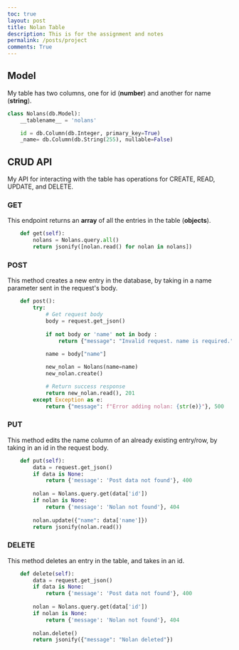 ```yaml
---
toc: true
layout: post
title: Nolan Table
description: This is for the assignment and notes
permalink: /posts/project
comments: True
---
```


## Model

My table has two columns, one for id (**number**) and another for name (**string**).

```python
class Nolans(db.Model):
    __tablename__ = 'nolans'

    id = db.Column(db.Integer, primary_key=True)
    _name= db.Column(db.String(255), nullable=False)
```

## CRUD API

My API for interacting with the table has operations for CREATE, READ, UPDATE, and DELETE.

### GET

This endpoint returns an **array** of all the entries in the table (**objects**).

```python
    def get(self):
        nolans = Nolans.query.all()
        return jsonify([nolan.read() for nolan in nolans])
```

### POST

This method creates a new entry in the database, by taking in a name parameter sent in the request's body.

```python
    def post():
        try:
            # Get request body
            body = request.get_json()
                
            if not body or 'name' not in body :
                return {"message": "Invalid request. name is required."}, 400
                
            name = body["name"]

            new_nolan = Nolans(name=name)
            new_nolan.create()

            # Return success response
            return new_nolan.read(), 201
        except Exception as e:
            return {"message": f"Error adding nolan: {str(e)}"}, 500
```

### PUT

This method edits the name column of an already existing entry/row, by taking in an id in the request body.

```python
    def put(self):
        data = request.get_json()
        if data is None:
            return {'message': 'Post data not found'}, 400
            
        nolan = Nolans.query.get(data['id'])
        if nolan is None:
            return {'message': 'Nolan not found'}, 404
            
        nolan.update({"name": data['name']})
        return jsonify(nolan.read())
```

### DELETE

This method deletes an entry in the table, and takes in an id.

```python
    def delete(self):
        data = request.get_json()
        if data is None:
            return {'message': 'Post data not found'}, 400
            
        nolan = Nolans.query.get(data['id'])
        if nolan is None:
            return {'message': 'Nolan not found'}, 404
            
        nolan.delete()
        return jsonify({"message": "Nolan deleted"})
```
